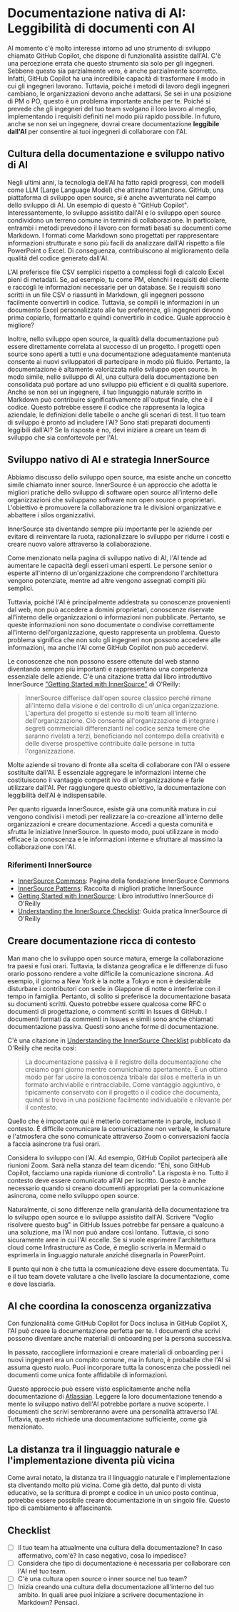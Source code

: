 # Documentazione nativa di AI: Leggibilità di documenti con AI

Al momento c'è molto interesse intorno ad uno strumento di sviluppo chiamato GitHub Copilot, che dispone di funzionalità assistite dall'AI.
C'è una percezione errata che questo strumento sia solo per gli ingegneri.
Sebbene questo sia parzialmente vero, è anche parzialmente scorretto.
Infatti, GitHub Copilot ha una incredibile capacità di trasformare il modo in cui gli ingegneri lavorano.
Tuttavia, poiché i metodi di lavoro degli ingegneri cambiano, le organizzazioni devono anche adattarsi.
Se sei in una posizione di PM o PO, questo è un problema importante anche per te.
Poiché si prevede che gli ingegneri del tuo team svolgano il loro lavoro al meglio, implementando i requisiti definiti nel modo più rapido possibile.
In futuro, anche se non sei un ingegnere, dovrai creare documentazione **leggibile dall'AI** per consentire ai tuoi ingegneri di collaborare con l'AI.

## Cultura della documentazione e sviluppo nativo di AI

Negli ultimi anni, la tecnologia dell'AI ha fatto rapidi progressi, con modelli come LLM (Large Language Model) che attirano l'attenzione.
GitHub, una piattaforma di sviluppo open source, si è anche avventurata nel campo dello sviluppo di AI.
Un esempio di questo è "GitHub Copilot".
Interessantemente, lo sviluppo assistito dall'AI e lo sviluppo open source condividono un terreno comune in termini di collaborazione.
In particolare, entrambi i metodi prevedono il lavoro con formati basati su documenti come Markdown.
I formati come Markdown sono progettati per rappresentare informazioni strutturate e sono più facili da analizzare dall'AI rispetto a file PowerPoint o Excel.
Di conseguenza, contribuiscono al miglioramento della qualità del codice generato dall'AI.

L'AI preferisce file CSV semplici rispetto a complessi fogli di calcolo Excel pieni di metadati.
Se, ad esempio, tu come PM, elenchi i requisiti del cliente e raccogli le informazioni necessarie per un database.
Se i requisiti sono scritti in un file CSV o riassunti in Markdown, gli ingegneri possono facilmente convertirli in codice.
Tuttavia, se compili le informazioni in un documento Excel personalizzato alle tue preferenze, gli ingegneri devono prima copiarlo, formattarlo e quindi convertirlo in codice.
Quale approccio è migliore?

Inoltre, nello sviluppo open source, la qualità della documentazione può essere direttamente correlata al successo di un progetto.
I progetti open source sono aperti a tutti e una documentazione adeguatamente mantenuta consente ai nuovi sviluppatori di partecipare in modo più fluido.
Pertanto, la documentazione è altamente valorizzata nello sviluppo open source.
In modo simile, nello sviluppo di AI, una cultura della documentazione ben consolidata può portare ad uno sviluppo più efficient e di qualità superiore.
Anche se non sei un ingegnere, il tuo linguaggio naturale scritto in Markdown può contribuire significativamente all'output finale, che è il codice.
Questo potrebbe essere il codice che rappresenta la logica aziendale, le definizioni delle tabelle o anche gli scenari di test.
Il tuo team di sviluppo è pronto ad includere l'AI?
Sono stati preparati documenti leggibili dall'AI?
Se la risposta è no, devi iniziare a creare un team di sviluppo che sia confortevole per l'AI.

## Sviluppo nativo di AI e strategia InnerSource

Abbiamo discusso dello sviluppo open source, ma esiste anche un concetto simile chiamato inner source.
InnerSource è un approccio che adotta le migliori pratiche dello sviluppo di software open source all'interno delle organizzazioni che sviluppano software non open source o proprietari.
L'obiettivo è promuovere la collaborazione tra le divisioni organizzative e abbattere i silos organizzativi.

InnerSource sta diventando sempre più importante per le aziende per evitare di reinventare la ruota, razionalizzare lo sviluppo per ridurre i costi e creare nuovo valore attraverso la collaborazione.

Come menzionato nella pagina di sviluppo nativo di AI, l'AI tende ad aumentare le capacità degli esseri umani esperti.
Le persone senior o esperte all'interno di un'organizzazione che comprendono l'architettura vengono potenziate, mentre ad altre vengono assegnati compiti più semplici.

Tuttavia, poiché l'AI è principalmente addestrata su conoscenze provenienti dal web, non può accedere a domini proprietari, conoscenze riservate all'interno delle organizzazioni o informazioni non pubblicate.
Pertanto, se queste informazioni non sono documentate o condivise correttamente all'interno dell'organizzazione, questo rappresenta un problema.
Questo problema significa che non solo gli ingegneri non possono accedere alle informazioni, ma anche l'AI come GitHub Copilot non può accedervi.

Le conoscenze che non possono essere ottenute dal web stanno diventando sempre più importanti e rappresentano una competenza essenziale delle aziende.
C'è una citazione tratta dal libro introduttivo InnerSource ["Getting Started with InnerSource"](https://innersourcecommons.org/learn/books/getting-started-with-innersource/) di O'Reilly:

> InnerSource differisce dall'open source classico perché rimane all'interno della visione e del controllo di un'unica organizzazione. L'apertura del progetto si estende su molti team all'interno dell'organizzazione. Ciò consente all'organizzazione di integrare i segreti commerciali differenzianti nel codice senza temere che saranno rivelati a terzi, beneficiando nel contempo della creatività e delle diverse prospettive contribuite dalle persone in tutta l'organizzazione.

Molte aziende si trovano di fronte alla scelta di collaborare con l'AI o essere sostituite dall'AI.
È essenziale aggregare le informazioni interne che costituiscono il vantaggio competit ivo di un'organizzazione e farle utilizzare dall'AI.
Per raggiungere questo obiettivo, la documentazione con leggibilità dell'AI è indispensabile.

Per quanto riguarda InnerSource, esiste già una comunità matura in cui vengono condivisi i metodi per realizzare la co-creazione all'interno delle organizzazioni e creare documentazione.
Accedi a questa comunità e sfrutta le iniziative InnerSource.
In questo modo, puoi utilizzare in modo efficace la conoscenza e le informazioni interne e sfruttare al massimo la collaborazione con l'AI.

### Riferimenti InnerSource

- [InnerSource Commons](https://innersourcecommons.org/): Pagina della fondazione InnerSource Commons
- [InnerSource Patterns](https://patterns.innersourcecommons.org/): Raccolta di migliori pratiche InnerSource
- [Getting Started with InnerSource](https://innersourcecommons.org/learn/books/getting-started-with-innersource/): Libro introduttivo InnerSource di O'Reilly
- [Understanding the InnerSource Checklist](https://innersourcecommons.org/learn/books/understanding-the-innersource-checklist/): Guida pratica InnerSource di O'Reilly

## Creare documentazione ricca di contesto

Man mano che lo sviluppo open source matura, emerge la collaborazione tra paesi e fusi orari.
Tuttavia, la distanza geografica e le differenze di fuso orario possono rendere a volte difficile la comunicazione sincrona.
Ad esempio, il giorno a New York è la notte a Tokyo e non è desiderabile disturbare i contributori con sede in Giappone di notte o interferire con il tempo in famiglia.
Pertanto, di solito si preferisce la documentazione basata su documenti scritti.
Questo potrebbe essere qualcosa come RFC o documenti di progettazione, o commenti scritti in Issues di GitHub.
I documenti formati da commenti in Issues e simili sono anche chiamati documentazione passiva.
Questi sono anche forme di documentazione.

C'è una citazione in [Understanding the InnerSource Checklist](https://innersourcecommons.org/ja/learn/books/getting-started-with-innersource/) pubblicato da O'Reilly che recita così:

> La documentazione passiva è il registro della documentazione che creiamo ogni giorno mentre comunichiamo apertamente. È un ottimo modo per far uscire la conoscenza tribale dai silos e metterla in un formato archiviabile e rintracciabile. Come vantaggio aggiuntivo, è tipicamente conservato con il progetto o il codice che documenta, quindi si trova in una posizione facilmente individuabile e rilevante per il contesto.

Quello che è importante qui è metterlo correttamente in parole, incluso il contesto.
È difficile comunicare la comunicazione non verbale, le sfumature e l'atmosfera che sono comunicate attraverso Zoom o conversazioni faccia a faccia asincrone tra fusi orari.

Considera lo sviluppo con l'AI.
Ad esempio, GitHub Copilot parteciperà alle riunioni Zoom.
Sarà nella stanza del team dicendo: "Ehi, sono GitHub Copilot, facciamo una rapida riunione di controllo".
La risposta è no.
Tutto il contesto deve essere comunicato all'AI per iscritto.
Questo è anche necessario quando si creano documenti appropriati per la comunicazione asincrona, come nello sviluppo open source.

Naturalmente, ci sono differenze nella granularità della documentazione tra lo sviluppo open source e lo sviluppo assistito dall'AI.
Scrivere "Voglio risolvere questo bug" in GitHub Issues potrebbe far pensare a qualcuno a una soluzione, ma l'AI non può andare così lontano.
Tuttavia, ci sono sicuramente aree in cui l'AI eccelle.
Se si vuole esprimere l'architettura cloud come Infrastructure as Code, è meglio scriverla in Mermaid o esprimerla in linguaggio naturale anziché disegnarla in PowerPoint.

Il punto qui non è che tutta la comunicazione deve essere documentata.
Tu e il tuo team dovete valutare a che livello lasciare la documentazione, come e dove lasciarla.

## AI che coordina la conoscenza organizzativa

Con funzionalità come GitHub Copilot for Docs inclusa in GitHub Copilot X, l'AI può creare la documentazione perfetta per te.
I documenti che scrivi possono diventare anche materiali di onboarding per la persona successiva.

In passato, raccogliere informazioni e creare materiali di onboarding per i nuovi ingegneri era un compito comune, ma in futuro, è probabile che l'AI si assuma questo ruolo.
Puoi incorporare tutta la conoscenza che possiedi nei documenti come unica fonte affidabile di informazioni.

Questo approccio può essere visto esplicitamente anche nella documentazione di [Atlassian](https://www.atlassian.com/ja/work-management/knowledge-sharing/documentation/importance-of-documentation).
Leggere la loro documentazione tenendo a mente lo sviluppo nativo dell'AI potrebbe portare a nuove scoperte.
I documenti che scrivi sembreranno avere una personalità attraverso l'AI.
Tuttavia, questo richiede una documentazione sufficiente, come già menzionato.

## La distanza tra il linguaggio naturale e l'implementazione diventa più vicina

Come avrai notato, la distanza tra il linguaggio naturale e l'implementazione sta diventando molto più vicina.
Come già detto, dal punto di vista educativo, se la scrittura di prompt e codice in un unico posto continua, potrebbe essere possibile creare documentazione in un singolo file.
Questo tipo di cambiamento è affascinante.

## Checklist

- [ ] Il tuo team ha attualmente una cultura della documentazione? In caso affermativo, com'è? In caso negativo, cosa lo impedisce?
- [ ] Considera che tipo di documentazione è necessaria per collaborare con l'AI nel tuo team.
- [ ] C'è una cultura open source o inner source nel tuo team?
- [ ] Inizia creando una cultura della documentazione all'interno del tuo ambito. In quali aree puoi iniziare a scrivere documentazione in Markdown? Pensaci.
